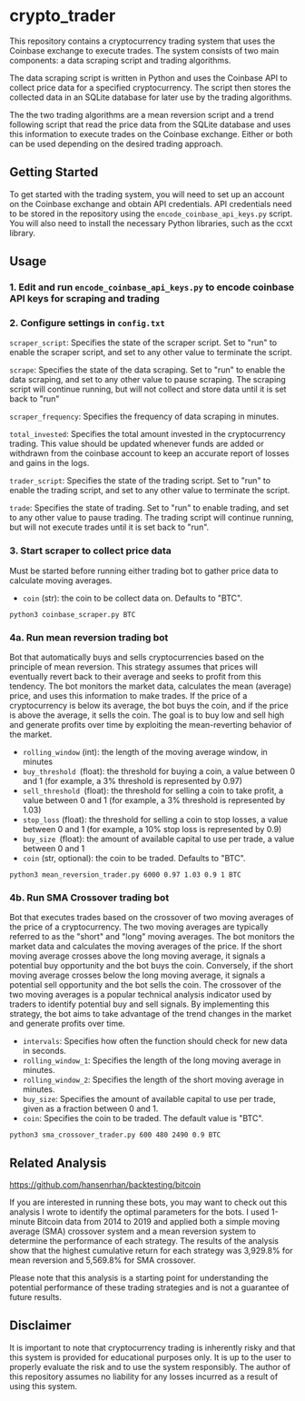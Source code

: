 # crypto_trader
This repository contains a cryptocurrency trading system that uses the Coinbase exchange to execute trades. The system consists of two main components: a data scraping script and trading algorithms.

The data scraping script is written in Python and uses the Coinbase API to collect price data for a specified cryptocurrency. The script then stores the collected data in an SQLite database for later use by the trading algorithms.

The the two trading algorithms are a mean reversion script and a trend following script that read the price data from the SQLite database and uses this information to execute trades on the Coinbase exchange. Either or both can be used depending on the desired trading approach.

## Getting Started
To get started with the trading system, you will need to set up an account on the Coinbase exchange and obtain API credentials. API credentials need to be stored in the repository using the ```encode_coinbase_api_keys.py``` script. You will also need to install the necessary Python libraries, such as the ccxt library.


## Usage

### **1. Edit and run ```encode_coinbase_api_keys.py``` to encode coinbase API keys for scraping and trading**  


### **2. Configure settings in ```config.txt```**  

```scraper_script```: Specifies the state of the scraper script. Set to "run" to enable the scraper script, and set to any other value to terminate the script.

```scrape```: Specifies the state of the data scraping. Set to "run" to enable the data scraping, and set to any other value to pause scraping. The scraping script will continue running, but will not collect and store data until it is set back to "run"

```scraper_frequency```: Specifies the frequency of data scraping in minutes.

```total_invested```: Specifies the total amount invested in the cryptocurrency trading. This value should be updated whenever funds are added or withdrawn from the coinbase account to keep an accurate report of losses and gains in the logs.

```trader_script```: Specifies the state of the trading script. Set to "run" to enable the trading script, and set to any other value to terminate the script.

```trade```: Specifies the state of trading. Set to "run" to enable trading, and set to any other value to pause trading. The trading script will continue running, but will not execute trades until it is set back to "run".

### **3. Start scraper to collect price data**  
Must be started before running either trading bot to gather price data to calculate moving averages. 

- ```coin``` (str): the coin to be collect data on. Defaults to "BTC".

``` 
python3 coinbase_scraper.py BTC
```

### **4a. Run mean reversion trading bot**  
Bot that automatically buys and sells cryptocurrencies based on the principle of mean reversion. This strategy assumes that prices will eventually revert back to their average and seeks to profit from this tendency. The bot monitors the market data, calculates the mean (average) price, and uses this information to make trades. If the price of a cryptocurrency is below its average, the bot buys the coin, and if the price is above the average, it sells the coin. The goal is to buy low and sell high and generate profits over time by exploiting the mean-reverting behavior of the market.

- ```rolling_window``` (int): the length of the moving average window, in minutes
- ```buy_threshold ```(float): the threshold for buying a coin, a value between 0 and 1 (for example, a 3% threshold is represented by 0.97)
- ```sell_threshold ```(float): the threshold for selling a coin to take profit, a value between 0 and 1 (for example, a 3% threshold is represented by 1.03)
- ```stop_loss``` (float): the threshold for selling a coin to stop losses, a value between 0 and 1 (for example, a 10% stop loss is represented by 0.9)
- ```buy_size ```(float): the amount of available capital to use per trade, a value between 0 and 1
- ```coin``` (str, optional): the coin to be traded. Defaults to "BTC".
``` 
python3 mean_reversion_trader.py 6000 0.97 1.03 0.9 1 BTC
```

### **4b. Run SMA Crossover trading bot**  
Bot that executes trades based on the crossover of two moving averages of the price of a cryptocurrency. The two moving averages are typically referred to as the "short" and "long" moving averages. The bot monitors the market data and calculates the moving averages of the price. If the short moving average crosses above the long moving average, it signals a potential buy opportunity and the bot buys the coin. Conversely, if the short moving average crosses below the long moving average, it signals a potential sell opportunity and the bot sells the coin. The crossover of the two moving averages is a popular technical analysis indicator used by traders to identify potential buy and sell signals. By implementing this strategy, the bot aims to take advantage of the trend changes in the market and generate profits over time.

- ```intervals```: Specifies how often the function should check for new data in seconds.
- ```rolling_window_1```: Specifies the length of the long moving average in minutes.
- ```rolling_window_2```: Specifies the length of the short moving average in minutes.
- ```buy_size```: Specifies the amount of available capital to use per trade, given as a fraction between 0 and 1.
- ```coin```:  Specifies the coin to be traded. The default value is "BTC".

``` 
python3 sma_crossover_trader.py 600 480 2490 0.9 BTC
```

## Related Analysis

https://github.com/hansenrhan/backtesting/bitcoin

If you are interested in running these bots, you may want to check out this analysis I wrote to identify the optimal parameters for the bots. I used 1-minute Bitcoin data from 2014 to 2019 and applied both a simple moving average (SMA) crossover system and a mean reversion system to determine the performance of each strategy. The results of the analysis show that the highest cumulative return for each strategy was 3,929.8% for mean reversion and 5,569.8% for SMA crossover.

Please note that this analysis is a starting point for understanding the potential performance of these trading strategies and is not a guarantee of future results. 

## Disclaimer
It is important to note that cryptocurrency trading is inherently risky and that this system is provided for educational purposes only. It is up to the user to properly evaluate the risk and to use the system responsibly. The author of this repository assumes no liability for any losses incurred as a result of using this system.
